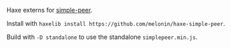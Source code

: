 Haxe externs for [simple-peer](https://github.com/feross/simple-peer).

Install with `haxelib install https://github.com/melonin/haxe-simple-peer`.

Build with `-D standalone` to use the standalone `simplepeer.min.js`.